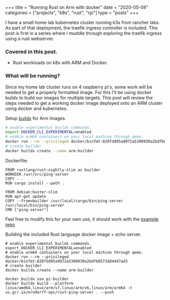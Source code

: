 +++
title = "Running Rust on Arm with docker"
date = "2020-05-08"
categories = ["projects", "k8s", "rust", "rpi"]
type = "posts"
+++

I have a small home lab kubernetes cluster running k3s from rancher labs. As part of that deployment, the traefik ingress controller is included. This post is first in a series where I muddle through exploring the traefik ingress using a rust webserver.


### Covered in this post.

- Rust workloads on k8s with ARM and Docker.

### What will be running?

Since my home lab cluster runs on 4 raspberry pi's, some work will be needed to get a properly formatted image. For this I'll be using docker buildx to build our images for multiple targets.
This post will review the steps needed to get a working docker image deployed onto an ARM cluster using docker and kubernetes.

Setup [buildx](https://www.docker.com/blog/getting-started-with-docker-for-arm-on-linux/) for Arm Images.

```bash
# enable experimental buildx commands.
export DOCKER_CLI_EXPERIMENTAL=enabled
# enable arm64 containers on your local machine through qemo.
docker run --rm --privileged docker/binfmt:820fdd95a9972a5308930a2bdfb8573dd4447ad3
# create builder
docker buildx create --name arm-builder
```

Dockerfile:

```
FROM rustlang/rust:nightly-slim as builder
WORKDIR /usr/src/ping-server
COPY . .
RUN cargo install --path .

FROM debian:buster-slim
RUN apt-get update
COPY --from=builder /usr/local/cargo/bin/ping-server /usr/local/bin/ping-server
CMD ["ping-server"]
```

Feel free to modify this for your own use, it should work with the [example repo](https://github.com/zorndorff/rust-ping-server)

Building the included Rust language docker image + echo server.

```
# enable experimental buildx commands.
export DOCKER_CLI_EXPERIMENTAL=enabled
# enable arm64 containers on your local machine through qemo.
docker run --rm --privileged docker/binfmt:820fdd95a9972a5308930a2bdfb8573dd4447ad3
# create builder
docker buildx create --name arm-builder

docker buildx use pi-builder
docker buildx build --platform linux/amd64,linux/arm/v7,linux/arm/v6,linux/arm/arm64 -t us.gcr.io/orndorff-ops/rust-ping-server . --push
```


